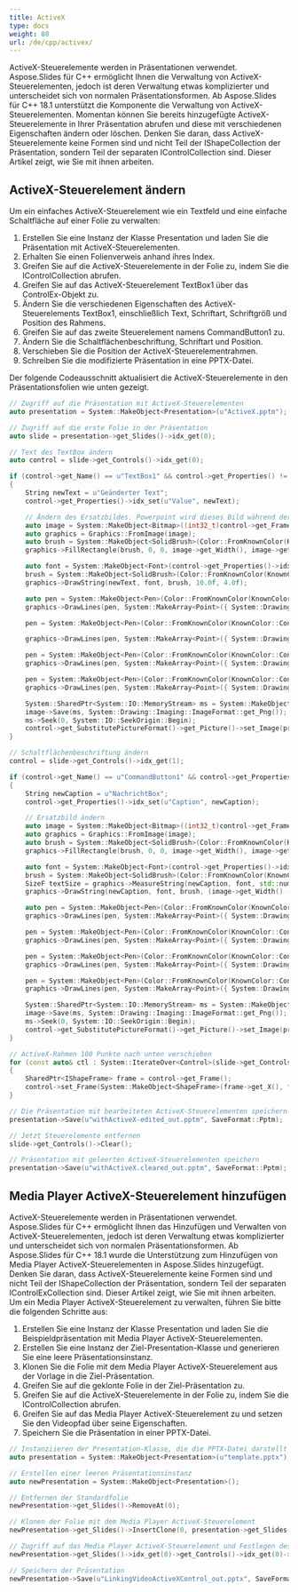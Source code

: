 ```yaml
---
title: ActiveX
type: docs
weight: 80
url: /de/cpp/activex/
---
```



ActiveX-Steuerelemente werden in Präsentationen verwendet. Aspose.Slides für C++ ermöglicht Ihnen die Verwaltung von ActiveX-Steuerelementen, jedoch ist deren Verwaltung etwas komplizierter und unterscheidet sich von normalen Präsentationsformen. Ab Aspose.Slides für C++ 18.1 unterstützt die Komponente die Verwaltung von ActiveX-Steuerelementen. Momentan können Sie bereits hinzugefügte ActiveX-Steuerelemente in Ihrer Präsentation abrufen und diese mit verschiedenen Eigenschaften ändern oder löschen. Denken Sie daran, dass ActiveX-Steuerelemente keine Formen sind und nicht Teil der IShapeCollection der Präsentation, sondern Teil der separaten IControlCollection sind. Dieser Artikel zeigt, wie Sie mit ihnen arbeiten.

## **ActiveX-Steuerelement ändern**
Um ein einfaches ActiveX-Steuerelement wie ein Textfeld und eine einfache Schaltfläche auf einer Folie zu verwalten:

1. Erstellen Sie eine Instanz der Klasse Presentation und laden Sie die Präsentation mit ActiveX-Steuerelementen.
1. Erhalten Sie einen Folienverweis anhand ihres Index.
1. Greifen Sie auf die ActiveX-Steuerelemente in der Folie zu, indem Sie die IControlCollection abrufen.
1. Greifen Sie auf das ActiveX-Steuerelement TextBox1 über das ControlEx-Objekt zu.
1. Ändern Sie die verschiedenen Eigenschaften des ActiveX-Steuerelements TextBox1, einschließlich Text, Schriftart, Schriftgröß und Position des Rahmens.
1. Greifen Sie auf das zweite Steuerelement namens CommandButton1 zu.
1. Ändern Sie die Schaltflächenbeschriftung, Schriftart und Position.
1. Verschieben Sie die Position der ActiveX-Steuerelementrahmen.
1. Schreiben Sie die modifizierte Präsentation in eine PPTX-Datei.

Der folgende Codeausschnitt aktualisiert die ActiveX-Steuerelemente in den Präsentationsfolien wie unten gezeigt.

``` cpp
// Zugriff auf die Präsentation mit ActiveX-Steuerelementen
auto presentation = System::MakeObject<Presentation>(u"ActiveX.pptm");

// Zugriff auf die erste Folie in der Präsentation
auto slide = presentation->get_Slides()->idx_get(0);

// Text des TextBox ändern
auto control = slide->get_Controls()->idx_get(0);

if (control->get_Name() == u"TextBox1" && control->get_Properties() != nullptr)
{
    String newText = u"Geänderter Text";
    control->get_Properties()->idx_set(u"Value", newText);

    // Ändern des Ersatzbildes. Powerpoint wird dieses Bild während der ActiveX-Aktivierung ersetzen, daher ist es manchmal in Ordnung, das Bild unverändert zu lassen.
    auto image = System::MakeObject<Bitmap>((int32_t)control->get_Frame()->get_Width(), (int32_t)control->get_Frame()->get_Height());
    auto graphics = Graphics::FromImage(image);
    auto brush = System::MakeObject<SolidBrush>(Color::FromKnownColor(KnownColor::Window));
    graphics->FillRectangle(brush, 0, 0, image->get_Width(), image->get_Height());

    auto font = System::MakeObject<Font>(control->get_Properties()->idx_get(u"FontName"), 14.0f);
    brush = System::MakeObject<SolidBrush>(Color::FromKnownColor(KnownColor::WindowText));
    graphics->DrawString(newText, font, brush, 10.0f, 4.0f);

    auto pen = System::MakeObject<Pen>(Color::FromKnownColor(KnownColor::ControlDark), 1.0f);
    graphics->DrawLines(pen, System::MakeArray<Point>({ System::Drawing::Point(0, image->get_Height() - 1), Point(0, 0), System::Drawing::Point(image->get_Width() - 1, 0) }));

    pen = System::MakeObject<Pen>(Color::FromKnownColor(KnownColor::ControlDarkDark), 1.0f);

    graphics->DrawLines(pen, System::MakeArray<Point>({ System::Drawing::Point(1, image->get_Height() - 2), Point(1, 1), System::Drawing::Point(image->get_Width() - 2, 1) }));

    pen = System::MakeObject<Pen>(Color::FromKnownColor(KnownColor::ControlLight), 1.0f);
    graphics->DrawLines(pen, System::MakeArray<Point>({ System::Drawing::Point(1, image->get_Height() - 1), System::Drawing::Point(image->get_Width() - 1, image->get_Height() - 1), System::Drawing::Point(image->get_Width() - 1, 1) }));

    pen = System::MakeObject<Pen>(Color::FromKnownColor(KnownColor::ControlLightLight), 1.0f);
    graphics->DrawLines(pen, System::MakeArray<Point>({ System::Drawing::Point(0, image->get_Height()), System::Drawing::Point(image->get_Width(), image->get_Height()), System::Drawing::Point(image->get_Width(), 0) }));

    System::SharedPtr<System::IO::MemoryStream> ms = System::MakeObject<System::IO::MemoryStream>();
    image->Save(ms, System::Drawing::Imaging::ImageFormat::get_Png());
    ms->Seek(0, System::IO::SeekOrigin::Begin);
    control->get_SubstitutePictureFormat()->get_Picture()->set_Image(presentation->get_Images()->AddImage(ms));
}

// Schaltflächenbeschriftung ändern
control = slide->get_Controls()->idx_get(1);

if (control->get_Name() == u"CommandButton1" && control->get_Properties() != nullptr)
{
    String newCaption = u"NachrichtBox";
    control->get_Properties()->idx_set(u"Caption", newCaption);

    // Ersatzbild ändern
    auto image = System::MakeObject<Bitmap>((int32_t)control->get_Frame()->get_Width(), (int32_t)control->get_Frame()->get_Height());
    auto graphics = Graphics::FromImage(image);
    auto brush = System::MakeObject<SolidBrush>(Color::FromKnownColor(KnownColor::Control));
    graphics->FillRectangle(brush, 0, 0, image->get_Width(), image->get_Height());

    auto font = System::MakeObject<Font>(control->get_Properties()->idx_get(u"FontName"), 14.0f);
    brush = System::MakeObject<SolidBrush>(Color::FromKnownColor(KnownColor::WindowText));
    SizeF textSize = graphics->MeasureString(newCaption, font, std::numeric_limits<int32_t>::max());
    graphics->DrawString(newCaption, font, brush, (image->get_Width() - textSize.get_Width()) / 2, (image->get_Height() - textSize.get_Height()) / 2);

    auto pen = System::MakeObject<Pen>(Color::FromKnownColor(KnownColor::ControlLightLight), 1.0f);
    graphics->DrawLines(pen, System::MakeArray<Point>({ System::Drawing::Point(0, image->get_Height() - 1), Point(0, 0), System::Drawing::Point(image->get_Width() - 1, 0) }));

    pen = System::MakeObject<Pen>(Color::FromKnownColor(KnownColor::ControlLight), 1.0f);
    graphics->DrawLines(pen, System::MakeArray<Point>({ System::Drawing::Point(1, image->get_Height() - 2), Point(1, 1), System::Drawing::Point(image->get_Width() - 2, 1) }));

    pen = System::MakeObject<Pen>(Color::FromKnownColor(KnownColor::ControlDark), 1.0f);
    graphics->DrawLines(pen, System::MakeArray<Point>({ System::Drawing::Point(1, image->get_Height() - 1), System::Drawing::Point(image->get_Width() - 1, image->get_Height() - 1), System::Drawing::Point(image->get_Width() - 1, 1) }));

    pen = System::MakeObject<Pen>(Color::FromKnownColor(KnownColor::ControlDarkDark), 1.0f);
    graphics->DrawLines(pen, System::MakeArray<Point>({ System::Drawing::Point(0, image->get_Height()), System::Drawing::Point(image->get_Width(), image->get_Height()), System::Drawing::Point(image->get_Width(), 0) }));

    System::SharedPtr<System::IO::MemoryStream> ms = System::MakeObject<System::IO::MemoryStream>();
    image->Save(ms, System::Drawing::Imaging::ImageFormat::get_Png());
    ms->Seek(0, System::IO::SeekOrigin::Begin);
    control->get_SubstitutePictureFormat()->get_Picture()->set_Image(presentation->get_Images()->AddImage(ms));
}

// ActiveX-Rahmen 100 Punkte nach unten verschieben
for (const auto& ctl : System::IterateOver<Control>(slide->get_Controls()))
{
    SharedPtr<IShapeFrame> frame = control->get_Frame();
    control->set_Frame(System::MakeObject<ShapeFrame>(frame->get_X(), frame->get_Y() + 100, frame->get_Width(), frame->get_Height(), frame->get_FlipH(), frame->get_FlipV(), frame->get_Rotation()));
}

// Die Präsentation mit bearbeiteten ActiveX-Steuerelementen speichern
presentation->Save(u"withActiveX-edited_out.pptm", SaveFormat::Pptm);

// Jetzt Steuerelemente entfernen
slide->get_Controls()->Clear();

// Präsentation mit geleerten ActiveX-Steuerelementen speichern
presentation->Save(u"withActiveX.cleared_out.pptm", SaveFormat::Pptm);
```

## **Media Player ActiveX-Steuerelement hinzufügen**
ActiveX-Steuerelemente werden in Präsentationen verwendet. Aspose.Slides für C++ ermöglicht Ihnen das Hinzufügen und Verwalten von ActiveX-Steuerelementen, jedoch ist deren Verwaltung etwas komplizierter und unterscheidet sich von normalen Präsentationsformen. Ab Aspose.Slides für C++ 18.1 wurde die Unterstützung zum Hinzufügen von Media Player ActiveX-Steuerelementen in Aspose.Slides hinzugefügt. Denken Sie daran, dass ActiveX-Steuerelemente keine Formen sind und nicht Teil der IShapeCollection der Präsentation, sondern Teil der separaten IControlExCollection sind. Dieser Artikel zeigt, wie Sie mit ihnen arbeiten. Um ein Media Player ActiveX-Steuerelement zu verwalten, führen Sie bitte die folgenden Schritte aus:

1. Erstellen Sie eine Instanz der Klasse Presentation und laden Sie die Beispieldpräsentation mit Media Player ActiveX-Steuerelementen.
1. Erstellen Sie eine Instanz der Ziel-Presentation-Klasse und generieren Sie eine leere Präsentationsinstanz.
1. Klonen Sie die Folie mit dem Media Player ActiveX-Steuerelement aus der Vorlage in die Ziel-Präsentation.
1. Greifen Sie auf die geklonte Folie in der Ziel-Präsentation zu.
1. Greifen Sie auf die ActiveX-Steuerelemente in der Folie zu, indem Sie die IControlCollection abrufen.
1. Greifen Sie auf das Media Player ActiveX-Steuerelement zu und setzen Sie den Videopfad über seine Eigenschaften.
1. Speichern Sie die Präsentation in einer PPTX-Datei.

``` cpp
// Instanziieren der Presentation-Klasse, die die PPTX-Datei darstellt
auto presentation = System::MakeObject<Presentation>(u"template.pptx");

// Erstellen einer leeren Präsentationsinstanz
auto newPresentation = System::MakeObject<Presentation>();

// Entfernen der Standardfolie
newPresentation->get_Slides()->RemoveAt(0);

// Klonen der Folie mit dem Media Player ActiveX-Steuerelement
newPresentation->get_Slides()->InsertClone(0, presentation->get_Slides()->idx_get(0));

// Zugriff auf das Media Player ActiveX-Steuerelement und Festlegen des Videopfads
newPresentation->get_Slides()->idx_get(0)->get_Controls()->idx_get(0)->get_Properties()->idx_set(u"URL", u"Wildlife.mp4");

// Speichern der Präsentation
newPresentation->Save(u"LinkingVideoActiveXControl_out.pptx", SaveFormat::Pptx);
```
